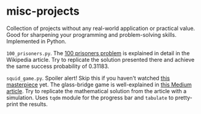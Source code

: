 # misc-projects
Collection of projects without any real-world application or practical value. Good for sharpening your programming and problem-solving skills. Implemented in Python.

`100_prisoners.py`.  The [100 prisoners problem](https://en.wikipedia.org/wiki/100_prisoners_problem) is explained in detail in the Wikipedia article. Try to replicate the solution presented there and achieve the same success probability of 0.31183.

`squid_game.py`. Spoiler alert! Skip this if you haven't watched [this masterpiece](https://en.wikipedia.org/wiki/Squid_Game) yet. The glass-bridge game is well-explained in [this Medium article](https://medium.com/@lakshayakula/the-squid-game-glass-bridge-game-explained-with-probability-138371d77b52). Try to replicate the mathematical solution from the article with a simulation. Uses `tqdm` module for the progress bar and `tabulate` to pretty-print the results.





